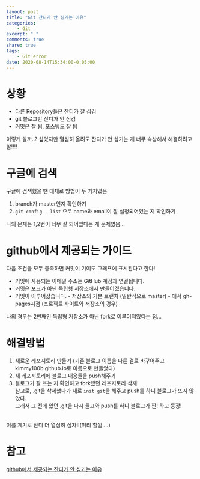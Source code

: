 ```yaml
---
layout: post
title: "Git 잔디가 안 심기는 이유"
categories:
    - Git
excerpt: " "
comments: true
share: true
tags:
    - Git error
date: 2020-08-14T15:34:00-0:05:00
---
```


# 상황

-   다른 Repository들은 잔디가 잘 심김
-   git 블로그만 잔디가 안 심김
-   커밋은 잘 됨, 포스팅도 잘 됨

이렇게 살까..? 싶었지만 열심히 올려도 잔디가 안 심기는 게 너무 속상해서 해결하려고 함!!!!

# 구글에 검색

구글에 검색했을 땐 대체로 방법이 두 가지였음

1. branch가 master인지 확인하기
2. `git config --list` 으로 name과 email이 잘 설정되어있는 지 확인하기
   <br/>

나의 문제는 1,2번이 너무 잘 되어있다는 게 문제였음...

# github에서 제공되는 가이드

다음 조건을 모두 충족하면 커밋이 기여도 그래프에 표시된다고 한다!

-   커밋에 사용되는 이메일 주소는 GitHub 계정과 연결됩니다.
-   커밋은 포크가 아닌 독립형 저장소에서 만들어졌습니다.
-   커밋이 이루어졌습니다. - 저장소의 기본 브랜치 (일반적으로 master) - 에서 gh-pages지점 (프로젝트 사이트와 저장소의 경우)
    <br/>

나의 경우는 2번째인 독립형 저장소가 아닌 fork로 이루어져있다는 점...

# 해결방법

1. 새로운 레포지토리 만들기 (기존 블로그 이름을 다른 걸로 바꾸어주고 kimmy100b.github.io로 이름으로 만들었다)
2. 새 레포지토리에 블로그 내용들을 push해주기
3. 블로그가 잘 뜨는 지 확인하고 fork했던 레포지토리 삭제!
   <br/>
   참고로, .git을 삭제했다가 새로 `init git`을 해주고 push를 하니 블로그가 뜨지 않았다.<br/>
   그래서 그 전에 있던 .git을 다시 들고와 push를 하니 블로그가 짠! 하고 등장!<br/>
   <br/>

이를 계기로 잔디 더 열심히 심자!!(미리 할껄....)

# 참고

[github에서 제공되는 잔디가 안 심기는 이유](https://docs.github.com/en/github/setting-up-and-managing-your-github-profile/why-are-my-contributions-not-showing-up-on-my-profile)
